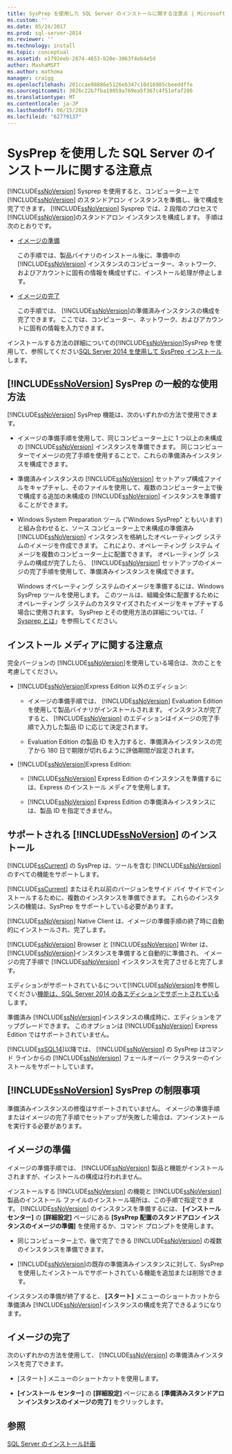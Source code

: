```yaml
---
title: SysPrep を使用した SQL Server のインストールに関する注意点 | Microsoft Docs
ms.custom: ''
ms.date: 05/24/2017
ms.prod: sql-server-2014
ms.reviewer: ''
ms.technology: install
ms.topic: conceptual
ms.assetid: e1792eeb-2874-4653-b20e-3063f4eb4e5d
author: MashaMSFT
ms.author: mathoma
manager: craigg
ms.openlocfilehash: 201ccae98886e5126eb347c10d16985cbeeddffe
ms.sourcegitcommit: 3026c22b7fba19059a769ea5f367c4f51efaf286
ms.translationtype: MT
ms.contentlocale: ja-JP
ms.lasthandoff: 06/15/2019
ms.locfileid: "62779137"
---
```

# <a name="considerations-for-installing-sql-server-using-sysprep"></a>SysPrep を使用した SQL Server のインストールに関する注意点
  [!INCLUDE[ssNoVersion](../../includes/ssnoversion-md.md)] Sysprep を使用すると、コンピューター上で [!INCLUDE[ssNoVersion](../../includes/ssnoversion-md.md)] のスタンドアロン インスタンスを準備し、後で構成を完了できます。 [!INCLUDE[ssNoVersion](../../includes/ssnoversion-md.md)] Sysprep では、2 段階のプロセスで [!INCLUDE[ssNoVersion](../../includes/ssnoversion-md.md)]のスタンドアロン インスタンスを構成します。 手順は次のとおりです。  
  
-   [イメージの準備](#BKMK_PrepareImage)  
  
     この手順では、製品バイナリのインストール後に、準備中の [!INCLUDE[ssNoVersion](../../includes/ssnoversion-md.md)] インスタンスのコンピューター、ネットワーク、およびアカウントに固有の情報を構成せずに、インストール処理が停止します。  
  
-   [イメージの完了](#BKMK_CompleteImage)  
  
     この手順では、 [!INCLUDE[ssNoVersion](../../includes/ssnoversion-md.md)]の準備済みインスタンスの構成を完了できます。 ここでは、コンピューター、ネットワーク、およびアカウントに固有の情報を入力できます。  
  
 インストールする方法の詳細についての[!INCLUDE[ssNoVersion](../../includes/ssnoversion-md.md)]SysPrep を使用して、参照してください[SQL Server 2014 を使用して SysPrep インストール](install-sql-server-using-sysprep.md)します。  
  
## <a name="common-uses-for-includessnoversionincludesssnoversion-mdmd-sysprep"></a>[!INCLUDE[ssNoVersion](../../includes/ssnoversion-md.md)] SysPrep の一般的な使用方法  
 [!INCLUDE[ssNoVersion](../../includes/ssnoversion-md.md)] SysPrep 機能は、次のいずれかの方法で使用できます。  
  
-   イメージの準備手順を使用して、同じコンピューター上に 1 つ以上の未構成の [!INCLUDE[ssNoVersion](../../includes/ssnoversion-md.md)] インスタンスを準備できます。 同じコンピューターでイメージの完了手順を使用することで、これらの準備済みインスタンスを構成できます。  
  
-   準備済みインスタンスの [!INCLUDE[ssNoVersion](../../includes/ssnoversion-md.md)] セットアップ構成ファイルをキャプチャし、そのファイルを使用して、複数のコンピューター上で後で構成する追加の未構成の [!INCLUDE[ssNoVersion](../../includes/ssnoversion-md.md)] インスタンスを準備することができます。  
  
-   Windows System Preparation ツール ("Windows SysPrep" ともいいます) と組み合わせると、ソース コンピューター上で未構成の準備済み [!INCLUDE[ssNoVersion](../../includes/ssnoversion-md.md)] インスタンスを格納したオペレーティング システムのイメージを作成できます。 これにより、オペレーティング システム イメージを複数のコンピューター上に配置できます。 オペレーティング システムの構成が完了したら、 [!INCLUDE[ssNoVersion](../../includes/ssnoversion-md.md)] セットアップのイメージの完了手順を使用して、準備済みインスタンスを構成できます。  
  
     Windows オペレーティング システムのイメージを準備するには、Windows SysPrep ツールを使用します。 このツールは、組織全体に配置するためにオペレーティング システムのカスタマイズされたイメージをキャプチャする場合に使用されます。 SysPrep とその使用方法の詳細については、「 [Sysprep とは](https://go.microsoft.com/fwlink/?LinkId=143546)」を参照してください。  
  
## <a name="installation-media-considerations"></a>インストール メディアに関する注意点  
 完全バージョンの [!INCLUDE[ssNoVersion](../../includes/ssnoversion-md.md)]を使用している場合は、次のことを考慮してください。  
  
-   [!INCLUDE[ssNoVersion](../../includes/ssnoversion-md.md)]Express Edition 以外のエディション:  
  
    -   イメージの準備手順では、 [!INCLUDE[ssNoVersion](../../includes/ssnoversion-md.md)] Evaluation Edition を使用して製品バイナリがインストールされます。 インスタンスが完了すると、 [!INCLUDE[ssNoVersion](../../includes/ssnoversion-md.md)] のエディションはイメージの完了手順で入力した製品 ID に応じて決定されます。  
  
    -   Evaluation Edition の製品 ID を入力すると、準備済みインスタンスの完了から 180 日で期限が切れるように評価期間が設定されます。  
  
-   [!INCLUDE[ssNoVersion](../../includes/ssnoversion-md.md)]Express Edition:  
  
    -   [!INCLUDE[ssNoVersion](../../includes/ssnoversion-md.md)] Express Edition のインスタンスを準備するには、Express のインストール メディアを使用します。  
  
    -   [!INCLUDE[ssNoVersion](../../includes/ssnoversion-md.md)] Express Edition の準備済みインスタンスには、製品 ID を指定できません。  
  
## <a name="supported-includessnoversionincludesssnoversion-mdmd-installations"></a>サポートされる [!INCLUDE[ssNoVersion](../../includes/ssnoversion-md.md)] のインストール  
 [!INCLUDE[ssCurrent](../../includes/sscurrent-md.md)] の SysPrep は、ツールを含む [!INCLUDE[ssNoVersion](../../includes/ssnoversion-md.md)]のすべての機能をサポートします。  
  
 [!INCLUDE[ssCurrent](../../includes/sscurrent-md.md)] またはそれ以前のバージョンをサイド バイ サイドでインストールするために、複数のインスタンスを準備できます。 これらのインスタンスの機能は、SysPrep をサポートしている必要があります。  
  
 [!INCLUDE[ssNoVersion](../../includes/ssnoversion-md.md)] Native Client は、イメージの準備手順の終了時に自動的にインストールされ、完了します。  
  
 [!INCLUDE[ssNoVersion](../../includes/ssnoversion-md.md)] Browser と [!INCLUDE[ssNoVersion](../../includes/ssnoversion-md.md)] Writer は、 [!INCLUDE[ssNoVersion](../../includes/ssnoversion-md.md)]インスタンスを準備すると自動的に準備され、 イメージの完了手順で [!INCLUDE[ssNoVersion](../../includes/ssnoversion-md.md)] インスタンスを完了させると完了します。  
  
 エディションがサポートされているについて[!INCLUDE[ssNoVersion](../../includes/ssnoversion-md.md)]を参照してください[機能は、SQL Server 2014 の各エディションでサポートされている](../../getting-started/features-supported-by-the-editions-of-sql-server-2014.md)します。  
  
 準備済み [!INCLUDE[ssNoVersion](../../includes/ssnoversion-md.md)]インスタンスの構成時に、エディションをアップグレードできます。 このオプションは [!INCLUDE[ssNoVersion](../../includes/ssnoversion-md.md)] Express Edition ではサポートされていません。  
  
 [!INCLUDE[ssSQL14](../../includes/sssql14-md.md)]以降では、 [!INCLUDE[ssNoVersion](../../includes/ssnoversion-md.md)] の SysPrep はコマンド ラインからの [!INCLUDE[ssNoVersion](../../includes/ssnoversion-md.md)] フェールオーバー クラスターのインストールをサポートしています。  
  
## <a name="includessnoversionincludesssnoversion-mdmd-sysprep-limitations"></a>[!INCLUDE[ssNoVersion](../../includes/ssnoversion-md.md)] SysPrep の制限事項  
 準備済みインスタンスの修復はサポートされていません。 イメージの準備手順またはイメージの完了手順でセットアップが失敗した場合は、アンインストールを実行する必要があります。  
  
##  <a name="BKMK_PrepareImage"></a> イメージの準備  
 イメージの準備手順では、 [!INCLUDE[ssNoVersion](../../includes/ssnoversion-md.md)] 製品と機能がインストールされますが、インストールの構成は行われません。  
  
 インストールする [!INCLUDE[ssNoVersion](../../includes/ssnoversion-md.md)] の機能と [!INCLUDE[ssNoVersion](../../includes/ssnoversion-md.md)] 製品のインストール ファイルのインストール場所は、この手順で指定できます。 [!INCLUDE[ssNoVersion](../../includes/ssnoversion-md.md)] のインスタンスを準備するには、 **[インストール センター]** の **[詳細設定]** ページにある **[SysPrep 配置のスタンドアロン インスタンスのイメージの準備]** を使用するか、コマンド プロンプトを使用します。  
  
-   同じコンピューター上で、後で完了できる [!INCLUDE[ssNoVersion](../../includes/ssnoversion-md.md)] の複数のインスタンスを準備できます。  
  
-   [!INCLUDE[ssNoVersion](../../includes/ssnoversion-md.md)]の既存の準備済みインスタンスに対して、SysPrep を使用したインストールでサポートされている機能を追加または削除できます。  
  
 インスタンスの準備が終了すると、 **[スタート]** メニューのショートカットから準備済み [!INCLUDE[ssNoVersion](../../includes/ssnoversion-md.md)]インスタンスの構成を完了できるようになります。  
  
##  <a name="BKMK_CompleteImage"></a> イメージの完了  
 次のいずれかの方法を使用して、 [!INCLUDE[ssNoVersion](../../includes/ssnoversion-md.md)] の準備済みインスタンスを完了できます。  
  
-   [スタート] メニューのショートカットを使用します。  
  
-   **[インストール センター]** の **[詳細設定]** ページにある **[準備済みスタンドアロン インスタンスのイメージの完了]** をクリックします。  
  
## <a name="see-also"></a>参照  
 [SQL Server のインストール計画](../../sql-server/install/planning-a-sql-server-installation.md)  
  
  
